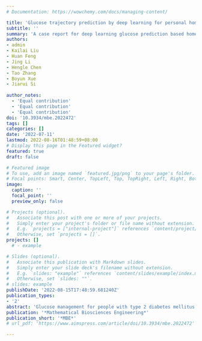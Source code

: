 ```yaml
---
# Documentation: https://wowchemy.com/docs/managing-content/

title: 'Glucose trajectory prediction by deep learning for personal home care of type 2 diabetes mellitus: modelling and applying'
subtitle: ''
summary: 'A case report for deep learning glucose prediction based home care: glucose management and mental observation'
authors:
- admin
- Kailai Liu
- Huan Feng
- Jing Li
- Hengle Chen
- Tao Zhang
- Boyun Xue
- Jiarui Si
  
author_notes:
  - 'Equal contribution'
  - 'Equal contribution'
  - 'Equal contribution'
doi: '10.3934/mbe.2022472'
tags: []
categories: []
date: '2022-07-11'
lastmod: 2022-08-16T01:48:59+08:00
# Display this page in the Featured widget?
featured: true
draft: false

# Featured image
# To use, add an image named `featured.jpg/png` to your page's folder.
# Focal points: Smart, Center, TopLeft, Top, TopRight, Left, Right, BottomLeft, Bottom, BottomRight.
image:
  caption: ''
  focal_point: ''
  preview_only: false

# Projects (optional).
#   Associate this post with one or more of your projects.
#   Simply enter your project's folder or file name without extension.
#   E.g. `projects = ["internal-project"]` references `content/project/deep-learning/index.md`.
#   Otherwise, set `projects = []`.
projects: []
  # - example

# Slides (optional).
#   Associate this publication with Markdown slides.
#   Simply enter your slide deck's filename without extension.
#   E.g. `slides: "example"` references `content/slides/example/index.md`.
#   Otherwise, set `slides: ""`.
# slides: example
publishDate: '2022-08-15T17:48:59.681240Z'
publication_types:
- '2'
abstract: 'Glucose management for people with type 2 diabetes mellitus is essential but challenging due to the multi-factored and chronic disease nature of diabetes. To control glucose levels in a safe range and lessen abnormal glucose variability efficiently and economically, an intelligent prediction of glucose is demanding. A glucose trajectory prediction system based on subcutaneous interstitial continuous glucose monitoring data and deep learning models for ensuing glucose trajectory was constructed, followed by the application of personalised prediction models on one participant with type 2 diabetes in a community. The predictive accuracy was then assessed by RMSE (root mean square error) using blood glucose data. Changes in glycaemic parameters of the participant before and after model intervention were also compared to examine the efficacy of this intelligence-aided health care. Individual Recurrent Neural Network model was developed on glucose data, with an average daily RMSE of 1.59 mmol/L in the application segment. In terms of the glucose variation, the mean glucose decreased by 0.66 mmol/L, and HBGI dropped from 12.99 × 102 to 9.17 × 102. However, the participant also had increased stress, especially in eating and social support. Our research presented a personalised care system for people with diabetes based on deep learning. The intelligence-aided health management system is promising to enhance the outcome of diabetic patients, but further research is also necessary to decrease stress in the intelligence-aided health management and investigate the stress impacts on diabetic patients.'
publication: '*Mathematical Biosciences Engineering*'
publication_short: '*MBE*'
# url_pdf: 'https://www.aimspress.com/article/doi/10.3934/mbe.2022472'

---
```


<!-- 
{{% callout note %}}
Click the _Cite_ button above to demo the feature to enable visitors to import publication metadata into their reference management software.
{{% /callout %}} -->

<!-- {{% callout note %}}
Create your slides in Markdown - click the _Slides_ button to check out the example.
{{% /callout %}} -->

<!-- Supplementary notes can be added here, including [code, math, and images](https://wowchemy.com/docs/writing-markdown-latex/). -->
